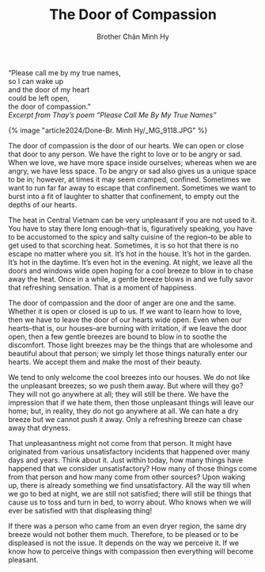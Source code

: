﻿---
title: The Door of Compassion
author: Brother Chân Minh Hy
---

<div class="verse"><p>“Please call me by my true names,<br/>
so I can wake up<br/>
and the door of my heart<br/>
could be left open,<br/>
the door of compassion.”<br/><cite>Excerpt from Thay’s poem <i>“Please Call Me By My True Names”</i></cite></p></div>
<!-- *(to read when feeling sad)* -->

{% image "article2024/Done-Br. Minh Hy/_MG_9118.JPG" %}

The door of compassion is the door of our hearts. We can open or close that door to any person. We have the right to love or to be angry or sad. When we love, we have more space inside ourselves; whereas when we are angry, we have less space. To be angry or sad also gives us a unique space to be in; however, at times it may seem cramped, confined. Sometimes we want to run far far away to escape that confinement. Sometimes we want to burst into a fit of laughter to shatter that confinement, to empty out the depths of our hearts.

The heat in Central Vietnam can be very unpleasant if you are not used to it. You have to stay there long enough–that is, figuratively speaking, you have to be accustomed to the spicy and salty cuisine of the region–to be able to get used to that scorching heat. Sometimes, it is so hot that there is no escape no matter where you sit. It’s hot in the house. It’s hot in the garden. It’s hot in the daytime. It’s even hot in the evening. At night, we leave all the doors and windows wide open hoping for a cool breeze to blow in to chase away the heat. Once in a while, a gentle breeze blows in and we fully savor that refreshing sensation. That is a moment of happiness.

The door of compassion and the door of anger are one and the same. Whether it is open or closed is up to us. If we want to learn how to love, then we have to leave the door of our hearts wide open. Even when our hearts–that is, our houses–are burning with irritation, if we leave the door open, then a few gentle breezes are bound to blow in to soothe the discomfort. Those light breezes may be the things that are wholesome and beautiful about that person; we simply let those things naturally enter our hearts. We accept them and make the most of their beauty.

We tend to only welcome the cool breezes into our houses. We do not like the unpleasant breezes; so we push them away. But where will they go? They will not go anywhere at all; they will still be there. We have the impression that if we hate them, then those unpleasant things will leave our home; but, in reality, they do not go anywhere at all. We can hate a dry breeze but we cannot push it away. Only a refreshing breeze can chase away that dryness. 

That unpleasantness might not come from that person. It might have originated from various unsatisfactory incidents that happened over many days and years. Think about it. Just within today, how many things have happened that we consider unsatisfactory? How many of those things come from that person and how many come from other sources? Upon waking up, there is already something we find unsatisfactory. All the way till when we go to bed at night, we are still not satisfied; there will still be things that cause us to toss and turn in bed, to worry about. Who knows when we will ever be satisfied with that displeasing thing!

If there was a person who came from an even dryer region, the same dry breeze would not bother them much. Therefore, to be pleased or to be displeased is not the issue. It depends on the way we perceive it. If we know how to perceive things with compassion then everything will become pleasant.
